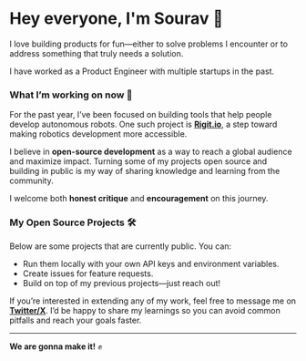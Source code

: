 # Hey everyone, I'm Sourav 👋  

I love building products for fun—either to solve problems I encounter or to address something that truly needs a solution.  

I have worked as a Product Engineer with multiple startups in the past.  

### What I’m working on now 🚀  
For the past year, I’ve been focused on building tools that help people develop autonomous robots. One such project is **[Rigit.io](https://rigit.io)**, a step toward making robotics development more accessible.  

I believe in **open-source development** as a way to reach a global audience and maximize impact. Turning some of my projects open source and building in public is my way of sharing knowledge and learning from the community.  

I welcome both **honest critique** and **encouragement** on this journey.  

### My Open Source Projects 🛠️  
Below are some projects that are currently public. You can:  
- Run them locally with your own API keys and environment variables.  
- Create issues for feature requests.  
- Build on top of my previous projects—just reach out!  

If you’re interested in extending any of my work, feel free to message me on **[Twitter/X](https://x.com/sourav_bz)**. I’d be happy to share my learnings so you can avoid common pitfalls and reach your goals faster.

---

**We are gonna make it!** ✊  
